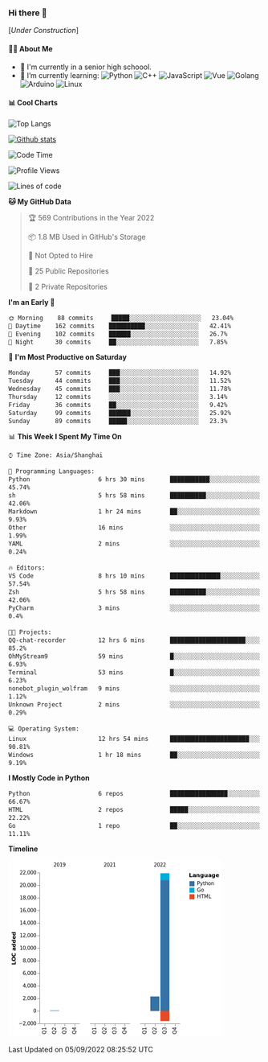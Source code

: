 ### Hi there 👋

\[*Under Construction*\]

<!--
**NoNormalCreeper/NoNormalCreeper** is a ✨ _special_ ✨ repository because its `README.md` (this file) appears on your GitHub profile.

Here are some ideas to get you started:

- 🔭 I’m currently working on ...
- 🌱 I’m currently learning ...
- 👯 I’m looking to collaborate on ...
- 🤔 I’m looking for help with ...
- 💬 Ask me about ...
- 📫 How to reach me: ...
- 😄 Pronouns: ...
- ⚡ Fun fact: ...
-->

#### 👩‍💻 About Me

- 🏫 I'm currently in a senior high schoool.
- 🌱 I’m currently learning: 
![Python](https://img.shields.io/badge/-Python-blue?style=flat-square&logo=Python&logoColor=fff)
![C++](https://img.shields.io/badge/-C%2B%2B-00599C?style=flat-square&logo=C%2B%2B&logoColor=fff)
![JavaScript](https://img.shields.io/badge/-JavaScript-ffca18?style=flat-square&logo=JavaScript&logoColor=fff)
![Vue](https://img.shields.io/badge/-Vue-4FC08D?style=flat-square&logo=Vue.js&logoColor=fff)
![Golang](https://img.shields.io/badge/-Go-007d9c?style=flat-square&logo=Go&logoColor=fff)
![Arduino](https://img.shields.io/badge/-Arduino-00979D?style=flat-square&logo=Arduino&logoColor=fff)
![Linux](https://img.shields.io/badge/-Linux-FCC624?style=flat-square&logo=Linux&logoColor=fff)

#### 📊 Cool Charts

![Top Langs](https://github-readme-stats.vercel.app/api/top-langs/?username=NoNormalCreeper&layout=compact)

[![Github stats](https://github-readme-stats.vercel.app/api?username=NoNormalCreeper&show_icons=true)](https://github.com/anuraghazra/github-readme-stats)

<!--START_SECTION:waka-->
![Code Time](http://img.shields.io/badge/Code%20Time-84%20hrs%2040%20mins-blue)

![Profile Views](http://img.shields.io/badge/Profile%20Views-4-blue)

![Lines of code](https://img.shields.io/badge/From%20Hello%20World%20I%27ve%20Written-23%20Thousand%20lines%20of%20code-blue)

**🐱 My GitHub Data** 

> 🏆 569 Contributions in the Year 2022
 > 
> 📦 1.8 MB Used in GitHub's Storage 
 > 
> 🚫 Not Opted to Hire
 > 
> 📜 25 Public Repositories 
 > 
> 🔑 2 Private Repositories  
 > 
**I'm an Early 🐤** 

```text
🌞 Morning    88 commits     █████░░░░░░░░░░░░░░░░░░░░   23.04% 
🌆 Daytime    162 commits    ██████████░░░░░░░░░░░░░░░   42.41% 
🌃 Evening    102 commits    ██████░░░░░░░░░░░░░░░░░░░   26.7% 
🌙 Night      30 commits     ██░░░░░░░░░░░░░░░░░░░░░░░   7.85%

```
📅 **I'm Most Productive on Saturday** 

```text
Monday       57 commits     ███░░░░░░░░░░░░░░░░░░░░░░   14.92% 
Tuesday      44 commits     ███░░░░░░░░░░░░░░░░░░░░░░   11.52% 
Wednesday    45 commits     ███░░░░░░░░░░░░░░░░░░░░░░   11.78% 
Thursday     12 commits     ░░░░░░░░░░░░░░░░░░░░░░░░░   3.14% 
Friday       36 commits     ██░░░░░░░░░░░░░░░░░░░░░░░   9.42% 
Saturday     99 commits     ██████░░░░░░░░░░░░░░░░░░░   25.92% 
Sunday       89 commits     █████░░░░░░░░░░░░░░░░░░░░   23.3%

```


📊 **This Week I Spent My Time On** 

```text
⌚︎ Time Zone: Asia/Shanghai

💬 Programming Languages: 
Python                   6 hrs 30 mins       ███████████░░░░░░░░░░░░░░   45.74% 
sh                       5 hrs 58 mins       ██████████░░░░░░░░░░░░░░░   42.06% 
Markdown                 1 hr 24 mins        ██░░░░░░░░░░░░░░░░░░░░░░░   9.93% 
Other                    16 mins             ░░░░░░░░░░░░░░░░░░░░░░░░░   1.99% 
YAML                     2 mins              ░░░░░░░░░░░░░░░░░░░░░░░░░   0.24%

🔥 Editors: 
VS Code                  8 hrs 10 mins       ██████████████░░░░░░░░░░░   57.54% 
Zsh                      5 hrs 58 mins       ██████████░░░░░░░░░░░░░░░   42.06% 
PyCharm                  3 mins              ░░░░░░░░░░░░░░░░░░░░░░░░░   0.4%

🐱‍💻 Projects: 
QQ-chat-recorder         12 hrs 6 mins       █████████████████████░░░░   85.2% 
OhMyStream9              59 mins             █░░░░░░░░░░░░░░░░░░░░░░░░   6.93% 
Terminal                 53 mins             █░░░░░░░░░░░░░░░░░░░░░░░░   6.23% 
nonebot_plugin_wolfram   9 mins              ░░░░░░░░░░░░░░░░░░░░░░░░░   1.12% 
Unknown Project          2 mins              ░░░░░░░░░░░░░░░░░░░░░░░░░   0.29%

💻 Operating System: 
Linux                    12 hrs 54 mins      ██████████████████████░░░   90.81% 
Windows                  1 hr 18 mins        ██░░░░░░░░░░░░░░░░░░░░░░░   9.19%

```

**I Mostly Code in Python** 

```text
Python                   6 repos             ████████████████░░░░░░░░░   66.67% 
HTML                     2 repos             █████░░░░░░░░░░░░░░░░░░░░   22.22% 
Go                       1 repo              ██░░░░░░░░░░░░░░░░░░░░░░░   11.11%

```


**Timeline**

![Chart not found](https://raw.githubusercontent.com/NoNormalCreeper/NoNormalCreeper/main/charts/bar_graph.png) 


 Last Updated on 05/09/2022 08:25:52 UTC
<!--END_SECTION:waka-->

